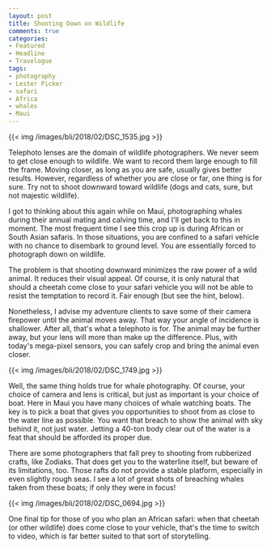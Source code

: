 ```yaml
---
layout: post
title: Shooting Down on Wildlife
comments: true
categories:
- Featured
- Headline
- Travelogue
tags:
- photography
- Lester Picker
- safari
- Africa
- whales
- Maui
---
```


{{<  img /images/bli/2018/02/DSC_1535.jpg  >}}

Telephoto lenses are the domain of wildlife photographers. We never seem to get close enough to wildlife. We want to record them large enough to fill the frame. Moving closer, as long as you are safe, usually gives better results. However, regardless of whether you are close or far, one thing is for sure. Try not to shoot downward toward wildlife (dogs and cats, sure, but not majestic wildlife). 

<!--more-->

I got to thinking about this again while on Maui, photographing whales during their annual mating and calving time, and I'll get back to this in moment. The most frequent time I see this crop up  is during African or South Asian safaris. In those situations, you are confined to a safari vehicle with no chance to disembark to ground level. You are essentially forced to photograph down on wildlife. 

The problem is that shooting downward minimizes the raw power of a wild animal. It reduces their visual appeal. Of course, it is only natural that should a cheetah come close to your safari vehicle you will not be able to resist the temptation to record it. Fair enough (but see the hint, below).

Nonetheless, I advise my adventure clients to save some of their camera firepower until the animal moves away. That way your angle of incidence is shallower. After all, that's what a telephoto is for. The animal may be further away, but your lens will more than make up the difference. Plus, with today's mega-pixel sensors, you can safely crop and bring the animal even closer. 

{{<  img /images/bli/2018/02/DSC_1749.jpg  >}}

Well, the same thing holds true for whale photography. Of course, your choice of camera and lens is critical, but just as important is your choice of boat. Here in Maui you have many choices of whale watching boats. The key is to pick a boat that gives you opportunities to shoot from as close to the water line as possible. You want that breach to show the animal with sky behind it, not just water. Jetting a 40-ton body clear out of the water is a feat that should be afforded its proper due. 

There are some photographers that fall prey to shooting from rubberized crafts, like Zodiaks. That does get you to the waterline itself, but beware of its limitations, too. Those rafts do not provide a stable platform, especially in even slightly rough seas. I see a lot of great shots of breaching whales taken from these boats; if only they were in focus!

{{<  img /images/bli/2018/02/DSC_0694.jpg  >}}

One final tip for those of you who plan an African safari: when that cheetah (or other wildlife) does come close to your vehicle, that's the time to switch to video, which is far better suited to that sort of storytelling. 
